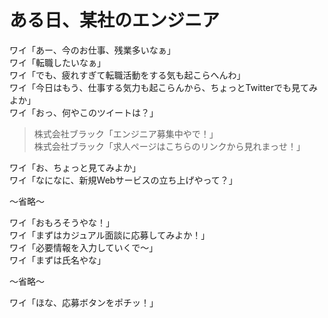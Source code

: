 # ある日、某社のエンジニア

ワイ「あー、今のお仕事、残業多いなぁ」  
ワイ「転職したいなぁ」  
ワイ「でも、疲れすぎて転職活動をする気も起こらへんわ」  
ワイ「今日はもう、仕事する気力も起こらんから、ちょっとTwitterでも見てみよか」  
ワイ「おっ、何やこのツイートは？」

> 株式会社ブラック「エンジニア募集中やで！」  
> 株式会社ブラック「求人ページはこちらのリンクから見れまっせ！」

ワイ「お、ちょっと見てみよか」  
ワイ「なになに、新規Webサービスの立ち上げやって？」  

〜省略〜

ワイ「おもろそうやな！」  
ワイ「まずはカジュアル面談に応募してみよか！」  
ワイ「必要情報を入力していくで〜」  
ワイ「まずは氏名やな」

〜省略〜

ワイ「ほな、応募ボタンをポチッ！」

